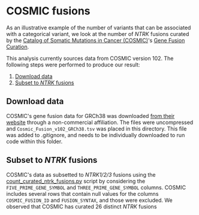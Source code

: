 # COSMIC fusions
As an illustrative example of the number of variants that can be associated with a categorical variant, we look at the number of _NTRK_ fusions curated by the [Catalog of Somatic Mutations in Cancer (COSMIC)](https://cancer.sanger.ac.uk/cosmic)'s [Gene Fusion Curation](https://cancer.sanger.ac.uk/cosmic/fusion). 

This analysis currently sources data from COSMIC version 102. The following steps were performed to produce our result:

1. [Download data](#download-data)
2. [Subset to _NTRK_ fusions](#subset-to-ntrk-fusions)

## Download data
COSMIC's gene fusion data for GRCh38 was downloaded [from their website](https://cancer.sanger.ac.uk/cosmic/download/cosmic/v102/fusion) through a non-commercial affiliation. The files were uncompressed and `Cosmic_Fusion_v102_GRCh38.tsv` was placed in this directory. This file was added to .gitignore, and needs to be individually downloaded to run code within this folder.

## Subset to _NTRK_ fusions
COSMIC's data as subsetted to _NTRK1/2/3_ fusions using the [count_curated_ntrk_fusions.py](./count_curated_ntrk_fusions.py) script by considering the `FIVE_PRIME_GENE_SYMBOL` and `THREE_PRIME_GENE_SYMBOL` columns. COSMIC includes several rows that contain null values for the columns `COSMIC_FUSION_ID` and `FUSION_SYNTAX`, and those were excluded. We observed that COSMIC has curated 26 distinct _NTRK_ fusions 
